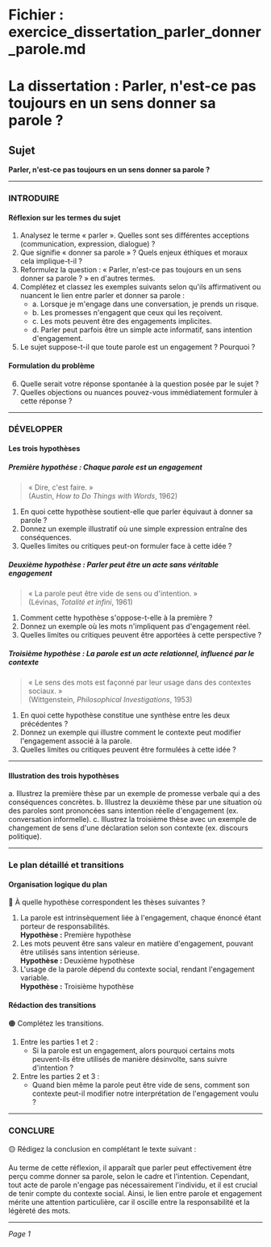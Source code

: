 # Fichier : exercice_dissertation_parler_donner_parole.md

# La dissertation : Parler, n'est-ce pas toujours en un sens donner sa parole ?

## Sujet
**Parler, n'est-ce pas toujours en un sens donner sa parole ?**

---

### INTRODUIRE

#### Réflexion sur les termes du sujet

1. Analysez le terme « parler ». Quelles sont ses différentes acceptions (communication, expression, dialogue) ?
2. Que signifie « donner sa parole » ? Quels enjeux éthiques et moraux cela implique-t-il ?
3. Reformulez la question : « Parler, n'est-ce pas toujours en un sens donner sa parole ? » en d'autres termes.
4. Complétez et classez les exemples suivants selon qu'ils affirmativent ou nuancent le lien entre parler et donner sa parole :
   - a. Lorsque je m'engage dans une conversation, je prends un risque.
   - b. Les promesses n'engagent que ceux qui les reçoivent.
   - c. Les mots peuvent être des engagements implicites.
   - d. Parler peut parfois être un simple acte informatif, sans intention d'engagement.
5. Le sujet suppose-t-il que toute parole est un engagement ? Pourquoi ?

#### Formulation du problème

6. Quelle serait votre réponse spontanée à la question posée par le sujet ?
7. Quelles objections ou nuances pouvez-vous immédiatement formuler à cette réponse ?

---

### DÉVELOPPER

#### Les trois hypothèses

##### Première hypothèse : Chaque parole est un engagement

> « Dire, c'est faire. »  
> (Austin, *How to Do Things with Words*, 1962)

1. En quoi cette hypothèse soutient-elle que parler équivaut à donner sa parole ?
2. Donnez un exemple illustratif où une simple expression entraîne des conséquences.
3. Quelles limites ou critiques peut-on formuler face à cette idée ?

##### Deuxième hypothèse : Parler peut être un acte sans véritable engagement

> « La parole peut être vide de sens ou d'intention. »  
> (Lévinas, *Totalité et infini*, 1961)

1. Comment cette hypothèse s'oppose-t-elle à la première ?
2. Donnez un exemple où les mots n'impliquent pas d'engagement réel.
3. Quelles limites ou critiques peuvent être apportées à cette perspective ?

##### Troisième hypothèse : La parole est un acte relationnel, influencé par le contexte

> « Le sens des mots est façonné par leur usage dans des contextes sociaux. »  
> (Wittgenstein, *Philosophical Investigations*, 1953)

1. En quoi cette hypothèse constitue une synthèse entre les deux précédentes ?
2. Donnez un exemple qui illustre comment le contexte peut modifier l'engagement associé à la parole.
3. Quelles limites ou critiques peuvent être formulées à cette idée ?

---

#### Illustration des trois hypothèses

a. Illustrez la première thèse par un exemple de promesse verbale qui a des conséquences concrètes.
b. Illustrez la deuxième thèse par une situation où des paroles sont prononcées sans intention réelle d'engagement (ex. conversation informelle).
c. Illustrez la troisième thèse avec un exemple de changement de sens d'une déclaration selon son contexte (ex. discours politique).

---

### Le plan détaillé et transitions

#### Organisation logique du plan

🔴 À quelle hypothèse correspondent les thèses suivantes ?

1. La parole est intrinsèquement liée à l'engagement, chaque énoncé étant porteur de responsabilités.  
   **Hypothèse :** Première hypothèse
2. Les mots peuvent être sans valeur en matière d'engagement, pouvant être utilisés sans intention sérieuse.  
   **Hypothèse :** Deuxième hypothèse
3. L'usage de la parole dépend du contexte social, rendant l'engagement variable.  
   **Hypothèse :** Troisième hypothèse

#### Rédaction des transitions

🟠 Complétez les transitions.

1. Entre les parties 1 et 2 :  
   - Si la parole est un engagement, alors pourquoi certains mots peuvent-ils être utilisés de manière désinvolte, sans suivre d'intention ?
2. Entre les parties 2 et 3 :  
   - Quand bien même la parole peut être vide de sens, comment son contexte peut-il modifier notre interprétation de l'engagement voulu ?

---

### CONCLURE

🟡 Rédigez la conclusion en complétant le texte suivant :

Au terme de cette réflexion, il apparaît que parler peut effectivement être perçu comme donner sa parole, selon le cadre et l'intention. Cependant, tout acte de parole n'engage pas nécessairement l'individu, et il est crucial de tenir compte du contexte social. Ainsi, le lien entre parole et engagement mérite une attention particulière, car il oscille entre la responsabilité et la légèreté des mots. 

--- 

*Page 1*